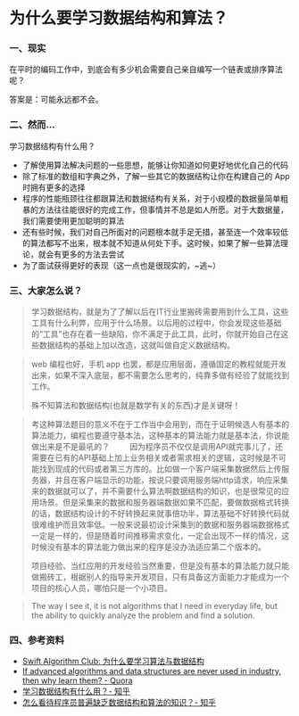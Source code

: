 # 为什么要学习数据结构和算法？


### 一、现实
在平时的编码工作中，到底会有多少机会需要自己亲自编写一个链表或排序算法呢？

答案是：可能永远都不会。

### 二、然而...

学习数据结构有什么用？

- 了解使用算法解决问题的一些思想，能够让你知道如何更好地优化自己的代码
- 除了标准的数组和字典之外，了解一些其它的数据结构让你在构建自己的 App 时拥有更多的选择
- 程序的性能瓶颈往往都跟算法和数据结构有关系，对于小规模的数据量简单粗暴的方法往往能很好的完成工作，但事情并不总是如人所愿。对于大数据量，我们需要使用更加聪明的算法
- 还有些时候，我们对自己所面对的问题根本就手足无措，甚至连一个效率较低的算法都写不出来，根本就不知道从何处下手。这时候，如果了解一些算法理论，就会有更多的方法去尝试
- 为了面试获得更好的表现（这一点也是很现实的，~逃~）

### 三、大家怎么说？
> 学习数据结构，就是为了了解以后在IT行业里搬砖需要用到什么工具，这些工具有什么利弊，应用于什么场景。以后用的过程中，你会发现这些基础的“工具”也存在着一些缺陷，你不满足于此工具，此时，你就开始自己在这些数据结构的基础上加以改造，这就叫做自定义数据结构。

> web 编程也好，手机 app 也罢，都是应用层面，遵循固定的教程就能开发出来，如果不深入底层，都不需要怎么思考的，纯靠多做有经验了就能找到工作。
>
> 殊不知算法和数据结构(也就是数学有关的东西)才是关键呀！

> 考这种算法题目的意义不在于工作当中会用到，而在于证明候选人有基本的算法能力，编程也要遵守基本法，这种基本的算法能力就是基本法，你说能做出来是不是最吼的？　
>　
> 因为程序员不仅仅是调用API就完事儿了，还需要在已有的API基础上加上业务相关或者需求相关的逻辑，这时候是不可能找到现成的代码或者第三方库的。比如做一个客户端采集数据然后上传服务器，并且在客户端显示的功能，按说只要调用服务端http请求，响应采集来的数据就可以了，并不需要什么算法啊数据结构的知识，也是很常见的应用场景。但是采集来的数据和服务器端数据如果不匹配，要做数据格式转换的话，数据结构设计的不好转换起来就事倍功半，算法基础不好转换代码就很难维护而且效率低。一般来说最初设计采集到的数据和服务器端数据格式一定是一样的，但是随着时间推移需求变化，一定会出现不一样的情况，这时候没有基本的算法能力做出来的程序是没办法适应第二个版本的。
>
> 项目经验、当红应用的开发经验当然重要，但是没有基本的算法能力就只能做搬砖工，根据别人的指导来开发项目，只有具备这方面能力才能成为一个项目的核心人员，哪怕只是一个小项目。

> The way I see it, it is not algorithms that I need in everyday life, but the ability to quickly analyze the problem and find a solution. 

### 四、参考资料

- [Swift Algorithm Club: 为什么要学习算法与数据结构](https://github.com/ksco/swift-algorithm-club-cn/blob/master/Why%20Algorithms.markdown)
- [If advanced algorithms and data structures are never used in industry, then why learn them? - Quora](https://www.quora.com/If-advanced-algorithms-and-data-structures-are-never-used-in-industry-then-why-learn-them/answer/Jerason-Banes)
- [学习数据结构有什么用？- 知乎](https://www.zhihu.com/question/29587605)
- [怎么看待程序员普遍缺乏数据结构和算法的知识？- 知乎](https://www.zhihu.com/question/40000881)
